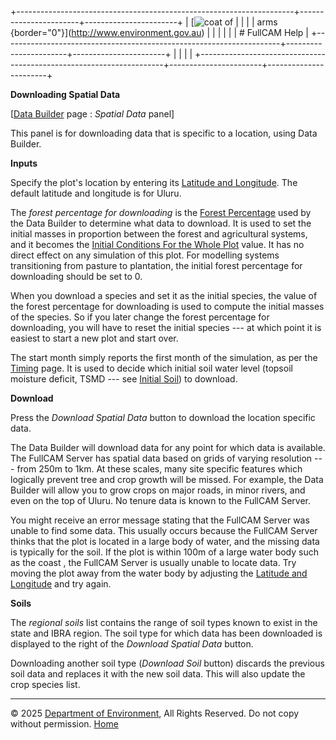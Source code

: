 +---------------------------------------------------------------------+-----------------------+-----------------------+
| [![coat of                                                          |                       | [](index.htm)         |
| arms](imgs/coa_env.png){border="0"}](http://www.environment.gov.au) |                       |                       |
|                                                                     |                       | # FullCAM Help        |
+---------------------------------------------------------------------+-----------------------+-----------------------+
|                                                                     |                       |                       |
+---------------------------------------------------------------------+-----------------------+-----------------------+

**Downloading Spatial Data**

\[[Data Builder](132_Data%20Builder.htm) page : *Spatial Data* panel\]

This panel is for downloading data that is specific to a location, using
Data Builder.

**Inputs**

Specify the plot's location by entering its [Latitude and
Longitude](180_Latitude%20and%20Longitude.htm). The default latitude and
longitude is for Uluru.

The *forest percentage for downloading* is the [Forest
Percentage](206_Forest%20Percentage.htm) used by the Data Builder to
determine what data to download. It is used to set the initial masses in
proportion between the forest and agricultural systems, and it becomes
the [Initial Conditions For the Whole
Plot](197_Initial%20Conditions%20For%20the%20Whole%20Plot.htm) value. It
has no direct effect on any simulation of this plot. For modelling
systems transitioning from pasture to plantation, the initial forest
percentage for downloading should be set to 0.

When you download a species and set it as the initial species, the value
of the forest percentage for downloading is used to compute the initial
masses of the species. So if you later change the forest percentage for
downloading, you will have to reset the initial species --- at which
point it is easiest to start a new plot and start over.

The start month simply reports the first month of the simulation, as per
the [Timing](199_Timing.htm) page. It is used to decide which initial
soil water level (topsoil moisture deficit, TSMD --- see [Initial
Soil](32_Initial%20Soil.htm)) to download.

**Download**

Press the *Download Spatial Data* button to download the location
specific data.

The Data Builder will download data for any point for which data is
available. The FullCAM Server has spatial data based on grids of varying
resolution --- from 250m to 1km. At these scales, many site specific
features which logically prevent tree and crop growth will be missed.
For example, the Data Builder will allow you to grow crops on major
roads, in minor rivers, and even on the top of Uluru. No tenure data is
known to the FullCAM Server.

You might receive an error message stating that the FullCAM Server was
unable to find some data. This usually occurs because the FullCAM Server
thinks that the plot is located in a large body of water, and the
missing data is typically for the soil. If the plot is within 100m of a
large water body such as the coast , the FullCAM Server is usually
unable to locate data. Try moving the plot away from the water body by
adjusting the [Latitude and
Longitude](180_Latitude%20and%20Longitude.htm) and try again.

**Soils**

The *regional soils* list contains the range of soil types known to
exist in the state and IBRA region. The soil type for which data has
been downloaded is displayed to the right of the *Download Spatial Data*
button.

Downloading another soil type (*Download Soil* button) discards the
previous soil data and replaces it with the new soil data. This will
also update the crop species list.

------------------------------------------------------------------------

© 2025 [Department of
Environment](http://www.environment.gov.au "Department of Environment"),
All Rights Reserved. Do not copy without permission.
[Home](index.htm "help index")
